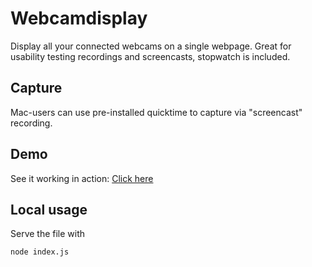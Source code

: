 # Webcamdisplay
Display all your connected webcams on a single webpage.
Great for usability testing recordings and screencasts, stopwatch is included.

## Capture
Mac-users can use pre-installed quicktime to capture via "screencast" recording.

## Demo
See it working in action: [Click here](https://hamsterbacke23.github.io/webcamdisplay/)

## Local usage
Serve the file with
```bash
node index.js
```

